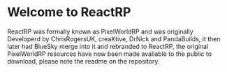 
# Welcome to ReactRP

ReactRP was formally known as PixelWorldRP and was originally Developerd by ChrisRogersUK, creaKtive, DrNick and PandaBuilds, it then later had BlueSky merge into it and rebranded to ReactRP, the original PixelWorldRP resources have now been made avaliable to the public to download, please note the readme on the repository.
